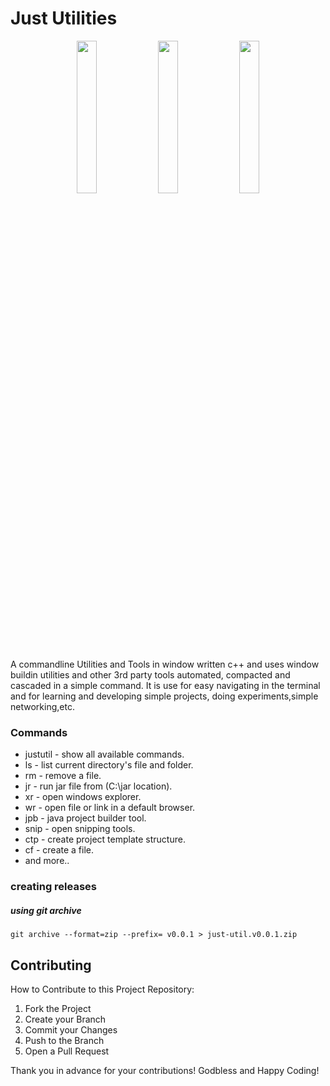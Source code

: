  # Just Utilities
 
 <p align="center">
  <img width="25%" height="25%" src="https://github.com/marcuwynu23/just-utility/blob/main/docs/images/1.jpg" />
   <img width="25%" height="25%" src="https://github.com/marcuwynu23/just-utility/blob/main/docs/images/2.jpg" />
    <img width="25%" height="25%" src="https://github.com/marcuwynu23/just-utility/blob/main/docs/images/3.jpg" />
</p>
 
 A commandline Utilities and Tools in window written c++ and uses window buildin utilities and other 3rd party tools 
 automated, compacted and cascaded in a simple command. It is use for easy navigating in the terminal and for learning 
 and developing simple projects, doing experiments,simple networking,etc.
### Commands
- justutil - show all available commands.
- ls - list current directory's file and folder.
- rm - remove a file.
- jr - run jar file from (C:\jar location).
- xr - open windows explorer.
- wr - open file or link in a default browser.
- jpb - java project builder tool.
- snip - open snipping tools.
- ctp - create project template structure.
- cf - create a file.
- and more..
### creating releases

##### using git archive
``git archive --format=zip --prefix= v0.0.1 > just-util.v0.0.1.zip``

## Contributing
How to Contribute to this Project Repository:
1. Fork the Project
2. Create your Branch 
3. Commit your Changes 
4. Push to the Branch 
5. Open a Pull Request


Thank you in advance for your contributions! Godbless and Happy Coding! 
